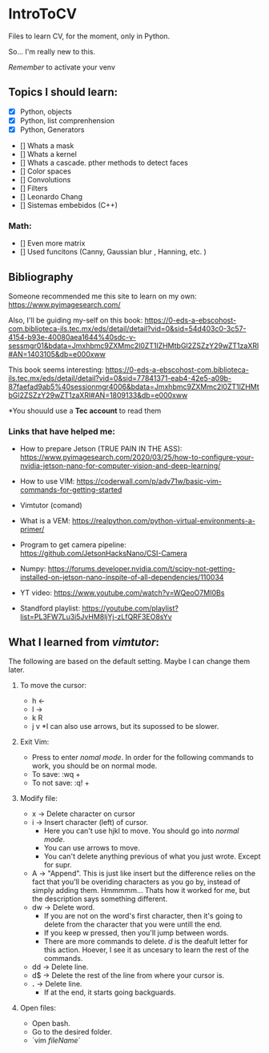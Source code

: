 # IntroToCV
Files to learn CV, for the moment, only in Python.

So... I'm really new to this.

*Remember* to activate your venv

## Topics I should learn: 

- [x] Python, objects
- [x] Python, list comprenhension
- [x] Python, Generators
- [] Whats a mask
- [] Whats a kernel
- [] Whats a cascade. pther methods to detect faces
- [] Color spaces
- [] Convolutions
- [] Filters
- [] Leonardo Chang
- [] Sistemas embebidos (C++)

### Math:

- [] Even more matrix
- [] Used funcitons (Canny, Gaussian blur , Hanning, etc. )

## Bibliography

Someone recommended me this site to learn on my own: https://www.pyimagesearch.com/

Also, I'll be guiding my-self on this book:
https://0-eds-a-ebscohost-com.biblioteca-ils.tec.mx/eds/detail/detail?vid=0&sid=54d403c0-3c57-4154-b93e-40080aea1644%40sdc-v-sessmgr01&bdata=Jmxhbmc9ZXMmc2l0ZT1lZHMtbGl2ZSZzY29wZT1zaXRl#AN=1403105&db=e000xww

This book seems interesting: 
https://0-eds-a-ebscohost-com.biblioteca-ils.tec.mx/eds/detail/detail?vid=0&sid=77841371-eab4-42e5-a09b-87faefad9ab5%40sessionmgr4006&bdata=Jmxhbmc9ZXMmc2l0ZT1lZHMtbGl2ZSZzY29wZT1zaXRl#AN=1809133&db=e000xww

*You shouuld use a **Tec account** to read them

### Links that have helped me:

* How to prepare Jetson (TRUE PAIN IN THE ASS): https://www.pyimagesearch.com/2020/03/25/how-to-configure-your-nvidia-jetson-nano-for-computer-vision-and-deep-learning/

* How to use VIM: https://coderwall.com/p/adv71w/basic-vim-commands-for-getting-started

* Vimtutor (comand)

* What is a VEM: https://realpython.com/python-virtual-environments-a-primer/

* Program to get camera pipeline: https://github.com/JetsonHacksNano/CSI-Camera

* Numpy: https://forums.developer.nvidia.com/t/scipy-not-getting-installed-on-jetson-nano-inspite-of-all-dependencies/110034

* YT video: https://www.youtube.com/watch?v=WQeoO7MI0Bs

* Standford playlist: https://youtube.com/playlist?list=PL3FW7Lu3i5JvHM8ljYj-zLfQRF3EO8sYv

## What I learned from *vimtutor*:

The following are based on the default setting. Maybe I can change them later.

1. To move the cursor:
    * h <-
    * l ->
    * k R
    * j v
    *I can also use arrows, but its supossed to be slower. 

2. Exit Vim:
    * Press <ESC> to enter *nomal mode*. In order for the following commands to work, you should be on normal mode. 
    * To save:   :wq  + <ENTER>
    * To not save:  :q!  + <ENTER>


3. Modify file:
    * x -> Delete character on cursor
    * i -> Insert character (left) of cursor.
        * Here you can't use hjkl to move. You should go into *normal mode*.
        * You can use arrows to move. 
        * You can't delete anything previous of what you just wrote. Except for supr.
    * A -> "Append". This is just like insert but the difference relies on the fact that you'll be overiding characters as you go by, instead of simply adding them. Hmmmmm... Thats how it worked for me, but the description says something different. 
    * dw -> Delete word. 
        * If you are not on the word's first character, then it's going to delete from the character that you were untill the end.  
        * If you keep w pressed, then you'll jump between words. 
        * There are more commands to delete. *d* is the deafult letter for this action. Hoever, I see it as uncesary to learn the rest of the commands. 
    * dd -> Delete line. 
    * d$ -> Delete the rest of the line from where your cursor is. 
    * **.** -> Delete line. 
        * If at the end, it starts going backguards. 


4. Open files:
    * Open bash.
    * Go to the desired folder.
    * ´vim *fileName*´